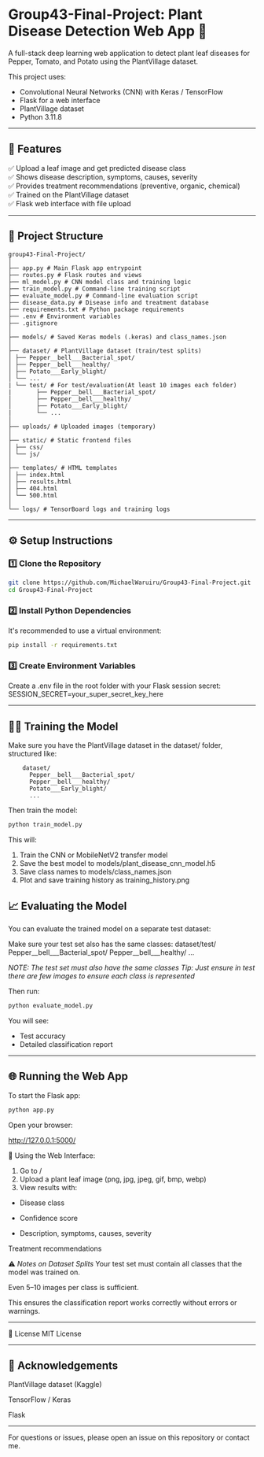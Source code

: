 # Group43-Final-Project: Plant Disease Detection Web App 🌿

A full-stack deep learning web application to detect plant leaf diseases for Pepper, Tomato, and Potato using the PlantVillage dataset.

This project uses:
- Convolutional Neural Networks (CNN) with Keras / TensorFlow
- Flask for a web interface
- PlantVillage dataset
- Python 3.11.8

---

## 🚀 Features

✅ Upload a leaf image and get predicted disease class  
✅ Shows disease description, symptoms, causes, severity  
✅ Provides treatment recommendations (preventive, organic, chemical)  
✅ Trained on the PlantVillage dataset  
✅ Flask web interface with file upload  

---

## 📂 Project Structure

```
group43-Final-Project/
│
├── app.py # Main Flask app entrypoint
├── routes.py # Flask routes and views
├── ml_model.py # CNN model class and training logic
├── train_model.py # Command-line training script
├── evaluate_model.py # Command-line evaluation script
├── disease_data.py # Disease info and treatment database
├── requirements.txt # Python package requirements
├── .env # Environment variables
├── .gitignore
│
├── models/ # Saved Keras models (.keras) and class_names.json
│
├── dataset/ # PlantVillage dataset (train/test splits)
│ ├── Pepper__bell___Bacterial_spot/
│ ├── Pepper__bell___healthy/
│ ├── Potato___Early_blight/
│ └── ...
| └── test/ # For test/evaluation(At least 10 images each folder)
|       ├── Pepper__bell___Bacterial_spot/
│       ├── Pepper__bell___healthy/
│       ├── Potato___Early_blight/
|       └── ...
│
├── uploads/ # Uploaded images (temporary)
│
├── static/ # Static frontend files
│ ├── css/
│ └── js/
│
├── templates/ # HTML templates
│ ├── index.html
│ ├── results.html
│ ├── 404.html
│ └── 500.html
│
└── logs/ # TensorBoard logs and training logs
```

---

## ⚙️ Setup Instructions

### 1️⃣ Clone the Repository

```bash
git clone https://github.com/MichaelWaruiru/Group43-Final-Project.git
cd Group43-Final-Project
```


### 2️⃣ Install Python Dependencies

It's recommended to use a virtual environment:

```bash
pip install -r requirements.txt
```

### 3️⃣ Create Environment Variables
Create a .env file in the root folder with your Flask session secret:
    SESSION_SECRET=your_super_secret_key_here

---

## 🏋️‍♂️ Training the Model
Make sure you have the PlantVillage dataset in the dataset/ folder, structured like:
```
    dataset/
      Pepper__bell___Bacterial_spot/
      Pepper__bell___healthy/
      Potato___Early_blight/
      ...
```

Then train the model:

```bash
python train_model.py
```

This will:
  1. Train the CNN or MobileNetV2 transfer model
  2. Save the best model to models/plant_disease_cnn_model.h5
  3. Save class names to models/class_names.json
  4. Plot and save training history as training_history.png


## 📈 Evaluating the Model

You can evaluate the trained model on a separate test dataset:

Make sure your test set also has the same classes:
  dataset/test/
    Pepper__bell___Bacterial_spot/
    Pepper__bell___healthy/
    ...

*NOTE: The test set must also have the same classes*
*Tip: Just ensure in test there are few images to ensure each class is represented*

Then run:
```bash
python evaluate_model.py
```

You will see:

  - Test accuracy
  - Detailed classification report

---

## 🌐 Running the Web App
To start the Flask app:

```bash
python app.py
```

Open your browser:

http://127.0.0.1:5000/

📸 Using the Web Interface:
  1. Go to /
  2. Upload a plant leaf image (png, jpg, jpeg, gif, bmp, webp)
  3.  View results with:

  - Disease class

  - Confidence score

  - Description, symptoms, causes, severity

  Treatment recommendations

⚠️ *Notes on Dataset Splits*
Your test set must contain all classes that the model was trained on.

Even 5–10 images per class is sufficient.

This ensures the classification report works correctly without errors or warnings.

---

📜 License
MIT License

---

## 🙏 Acknowledgements
PlantVillage dataset (Kaggle)

TensorFlow / Keras

Flask

---

For questions or issues, please open an issue on this repository or contact me.